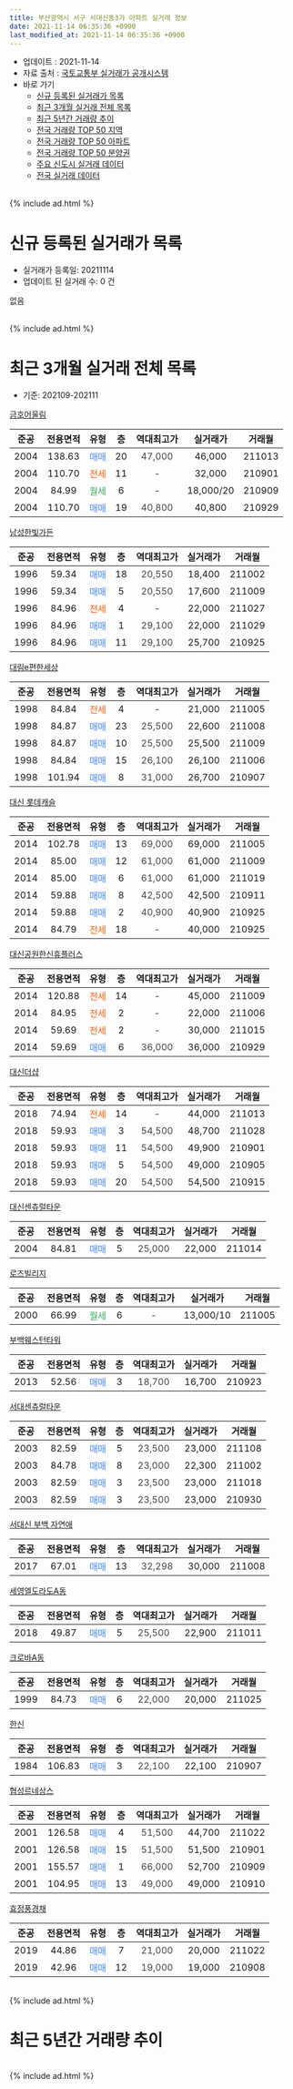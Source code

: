```yaml
---
title: 부산광역시 서구 서대신동3가 아파트 실거래 정보
date: 2021-11-14 06:35:36 +0900
last_modified_at: 2021-11-14 06:35:36 +0900
---
```


* 업데이트 : 2021-11-14
* 자료 출처 : [국토교통부 실거래가 공개시스템](http://rt.molit.go.kr)
* 바로 가기
    * [신규 등록된 실거래가 목록](#신규-등록된-실거래가-목록)
    * [최근 3개월 실거래 전체 목록](#최근-3개월-실거래-전체-목록)
    * [최근 5년간 거래량 추이](#최근-5년간-거래량-추이)
    * [전국 거래량 TOP 50 지역](https://inasie.github.io/apt-trade-info/최근-3개월-전국에서-가장-거래가-많이-발생한-지역)
    * [전국 거래량 TOP 50 아파트](https://inasie.github.io/apt-trade-info/최근-3개월-전국에서-가장-거래가-많이-발생한-아파트)
    * [전국 거래량 TOP 50 분양권](https://inasie.github.io/apt-trade-info/최근-3개월-전국에서-가장-거래가-많이-발생한-분양권)
    * [주요 신도시 실거래 데이터](https://inasie.github.io/apt-trade-info/주요-신도시)
    * [전국 실거래 데이터](https://inasie.github.io/apt-trade-info/전국)
<br>
{% include ad.html %}
<br>

# 신규 등록된 실거래가 목록
* 실거래가 등록일: 20211114
* 업데이트 된 실거래 수: 0 건

없음

<br>
{% include ad.html %}
<br>

# 최근 3개월 실거래 전체 목록
* 기준: 202109-202111


[금호어울림](https://search.naver.com/search.naver?query=%EB%B6%80%EC%82%B0%EA%B4%91%EC%97%AD%EC%8B%9C+%EC%84%9C%EA%B5%AC+%EC%84%9C%EB%8C%80%EC%8B%A0%EB%8F%993%EA%B0%80+%EA%B8%88%ED%98%B8%EC%96%B4%EC%9A%B8%EB%A6%BC)

|준공|전용면적|유형|층|역대최고가|실거래가|거래월|
|:---:|:---:|:---:|:---:|:---:|:---:|:---:|
|2004|138.63|<span style="color:#4285f3">매매</span>|20|<span style="color:#444444">47,000</span>|46,000|211013|
|2004|110.70|<span style="color:#ff5a00">전세</span>|11|<span style="color:#444444">-</span>|32,000|210901|
|2004|84.99|<span style="color:#34a853">월세</span>|6|<span style="color:#444444">-</span>|18,000/20|210909|
|2004|110.70|<span style="color:#4285f3">매매</span>|19|<span style="color:#444444">40,800</span>|40,800|210929|

[남성한빛가든](https://search.naver.com/search.naver?query=%EB%B6%80%EC%82%B0%EA%B4%91%EC%97%AD%EC%8B%9C+%EC%84%9C%EA%B5%AC+%EC%84%9C%EB%8C%80%EC%8B%A0%EB%8F%993%EA%B0%80+%EB%82%A8%EC%84%B1%ED%95%9C%EB%B9%9B%EA%B0%80%EB%93%A0)

|준공|전용면적|유형|층|역대최고가|실거래가|거래월|
|:---:|:---:|:---:|:---:|:---:|:---:|:---:|
|1996|59.34|<span style="color:#4285f3">매매</span>|18|<span style="color:#444444">20,550</span>|18,400|211002|
|1996|59.34|<span style="color:#4285f3">매매</span>|5|<span style="color:#444444">20,550</span>|17,600|211009|
|1996|84.96|<span style="color:#ff5a00">전세</span>|4|<span style="color:#444444">-</span>|22,000|211027|
|1996|84.96|<span style="color:#4285f3">매매</span>|1|<span style="color:#444444">29,100</span>|22,000|211029|
|1996|84.96|<span style="color:#4285f3">매매</span>|11|<span style="color:#444444">29,100</span>|25,700|210925|

[대림e편한세상](https://search.naver.com/search.naver?query=%EB%B6%80%EC%82%B0%EA%B4%91%EC%97%AD%EC%8B%9C+%EC%84%9C%EA%B5%AC+%EC%84%9C%EB%8C%80%EC%8B%A0%EB%8F%993%EA%B0%80+%EB%8C%80%EB%A6%BCe%ED%8E%B8%ED%95%9C%EC%84%B8%EC%83%81)

|준공|전용면적|유형|층|역대최고가|실거래가|거래월|
|:---:|:---:|:---:|:---:|:---:|:---:|:---:|
|1998|84.84|<span style="color:#ff5a00">전세</span>|4|<span style="color:#444444">-</span>|21,000|211005|
|1998|84.87|<span style="color:#4285f3">매매</span>|23|<span style="color:#444444">25,500</span>|22,600|211008|
|1998|84.87|<span style="color:#4285f3">매매</span>|10|<span style="color:#444444">25,500</span>|25,500|211009|
|1998|84.84|<span style="color:#4285f3">매매</span>|15|<span style="color:#444444">26,100</span>|26,100|211006|
|1998|101.94|<span style="color:#4285f3">매매</span>|8|<span style="color:#444444">31,000</span>|26,700|210907|

[대신 롯데캐슬](https://search.naver.com/search.naver?query=%EB%B6%80%EC%82%B0%EA%B4%91%EC%97%AD%EC%8B%9C+%EC%84%9C%EA%B5%AC+%EC%84%9C%EB%8C%80%EC%8B%A0%EB%8F%993%EA%B0%80+%EB%8C%80%EC%8B%A0+%EB%A1%AF%EB%8D%B0%EC%BA%90%EC%8A%AC)

|준공|전용면적|유형|층|역대최고가|실거래가|거래월|
|:---:|:---:|:---:|:---:|:---:|:---:|:---:|
|2014|102.78|<span style="color:#4285f3">매매</span>|13|<span style="color:#444444">69,000</span>|69,000|211005|
|2014|85.00|<span style="color:#4285f3">매매</span>|12|<span style="color:#444444">61,000</span>|61,000|211009|
|2014|85.00|<span style="color:#4285f3">매매</span>|6|<span style="color:#444444">61,000</span>|61,000|211019|
|2014|59.88|<span style="color:#4285f3">매매</span>|8|<span style="color:#444444">42,500</span>|42,500|210911|
|2014|59.88|<span style="color:#4285f3">매매</span>|2|<span style="color:#444444">40,900</span>|40,900|210925|
|2014|84.79|<span style="color:#ff5a00">전세</span>|18|<span style="color:#444444">-</span>|40,000|210925|

[대신공원한신휴플러스](https://search.naver.com/search.naver?query=%EB%B6%80%EC%82%B0%EA%B4%91%EC%97%AD%EC%8B%9C+%EC%84%9C%EA%B5%AC+%EC%84%9C%EB%8C%80%EC%8B%A0%EB%8F%993%EA%B0%80+%EB%8C%80%EC%8B%A0%EA%B3%B5%EC%9B%90%ED%95%9C%EC%8B%A0%ED%9C%B4%ED%94%8C%EB%9F%AC%EC%8A%A4)

|준공|전용면적|유형|층|역대최고가|실거래가|거래월|
|:---:|:---:|:---:|:---:|:---:|:---:|:---:|
|2014|120.88|<span style="color:#ff5a00">전세</span>|14|<span style="color:#444444">-</span>|45,000|211009|
|2014|84.95|<span style="color:#ff5a00">전세</span>|2|<span style="color:#444444">-</span>|22,000|211006|
|2014|59.69|<span style="color:#ff5a00">전세</span>|2|<span style="color:#444444">-</span>|30,000|211015|
|2014|59.69|<span style="color:#4285f3">매매</span>|6|<span style="color:#444444">36,000</span>|36,000|210929|

[대신더샵](https://search.naver.com/search.naver?query=%EB%B6%80%EC%82%B0%EA%B4%91%EC%97%AD%EC%8B%9C+%EC%84%9C%EA%B5%AC+%EC%84%9C%EB%8C%80%EC%8B%A0%EB%8F%993%EA%B0%80+%EB%8C%80%EC%8B%A0%EB%8D%94%EC%83%B5)

|준공|전용면적|유형|층|역대최고가|실거래가|거래월|
|:---:|:---:|:---:|:---:|:---:|:---:|:---:|
|2018|74.94|<span style="color:#ff5a00">전세</span>|14|<span style="color:#444444">-</span>|44,000|211013|
|2018|59.93|<span style="color:#4285f3">매매</span>|3|<span style="color:#444444">54,500</span>|48,700|211028|
|2018|59.93|<span style="color:#4285f3">매매</span>|11|<span style="color:#444444">54,500</span>|49,900|210901|
|2018|59.93|<span style="color:#4285f3">매매</span>|5|<span style="color:#444444">54,500</span>|49,000|210905|
|2018|59.93|<span style="color:#4285f3">매매</span>|20|<span style="color:#444444">54,500</span>|54,500|210915|

[대신센츄럴타운](https://search.naver.com/search.naver?query=%EB%B6%80%EC%82%B0%EA%B4%91%EC%97%AD%EC%8B%9C+%EC%84%9C%EA%B5%AC+%EC%84%9C%EB%8C%80%EC%8B%A0%EB%8F%993%EA%B0%80+%EB%8C%80%EC%8B%A0%EC%84%BC%EC%B8%84%EB%9F%B4%ED%83%80%EC%9A%B4)

|준공|전용면적|유형|층|역대최고가|실거래가|거래월|
|:---:|:---:|:---:|:---:|:---:|:---:|:---:|
|2004|84.81|<span style="color:#4285f3">매매</span>|5|<span style="color:#444444">25,000</span>|22,000|211014|

[로즈빌리지](https://search.naver.com/search.naver?query=%EB%B6%80%EC%82%B0%EA%B4%91%EC%97%AD%EC%8B%9C+%EC%84%9C%EA%B5%AC+%EC%84%9C%EB%8C%80%EC%8B%A0%EB%8F%993%EA%B0%80+%EB%A1%9C%EC%A6%88%EB%B9%8C%EB%A6%AC%EC%A7%80)

|준공|전용면적|유형|층|역대최고가|실거래가|거래월|
|:---:|:---:|:---:|:---:|:---:|:---:|:---:|
|2000|66.99|<span style="color:#34a853">월세</span>|6|<span style="color:#444444">-</span>|13,000/10|211005|

[부백웨스턴타워](https://search.naver.com/search.naver?query=%EB%B6%80%EC%82%B0%EA%B4%91%EC%97%AD%EC%8B%9C+%EC%84%9C%EA%B5%AC+%EC%84%9C%EB%8C%80%EC%8B%A0%EB%8F%993%EA%B0%80+%EB%B6%80%EB%B0%B1%EC%9B%A8%EC%8A%A4%ED%84%B4%ED%83%80%EC%9B%8C)

|준공|전용면적|유형|층|역대최고가|실거래가|거래월|
|:---:|:---:|:---:|:---:|:---:|:---:|:---:|
|2013|52.56|<span style="color:#4285f3">매매</span>|3|<span style="color:#444444">18,700</span>|16,700|210923|

[서대센츄럴타운](https://search.naver.com/search.naver?query=%EB%B6%80%EC%82%B0%EA%B4%91%EC%97%AD%EC%8B%9C+%EC%84%9C%EA%B5%AC+%EC%84%9C%EB%8C%80%EC%8B%A0%EB%8F%993%EA%B0%80+%EC%84%9C%EB%8C%80%EC%84%BC%EC%B8%84%EB%9F%B4%ED%83%80%EC%9A%B4)

|준공|전용면적|유형|층|역대최고가|실거래가|거래월|
|:---:|:---:|:---:|:---:|:---:|:---:|:---:|
|2003|82.59|<span style="color:#4285f3">매매</span>|5|<span style="color:#444444">23,500</span>|23,000|211108|
|2003|84.78|<span style="color:#4285f3">매매</span>|8|<span style="color:#444444">23,000</span>|22,300|211002|
|2003|82.59|<span style="color:#4285f3">매매</span>|3|<span style="color:#444444">23,500</span>|23,000|211018|
|2003|82.59|<span style="color:#4285f3">매매</span>|3|<span style="color:#444444">23,500</span>|23,000|210930|

[서대신 부백 자연애](https://search.naver.com/search.naver?query=%EB%B6%80%EC%82%B0%EA%B4%91%EC%97%AD%EC%8B%9C+%EC%84%9C%EA%B5%AC+%EC%84%9C%EB%8C%80%EC%8B%A0%EB%8F%993%EA%B0%80+%EC%84%9C%EB%8C%80%EC%8B%A0+%EB%B6%80%EB%B0%B1+%EC%9E%90%EC%97%B0%EC%95%A0)

|준공|전용면적|유형|층|역대최고가|실거래가|거래월|
|:---:|:---:|:---:|:---:|:---:|:---:|:---:|
|2017|67.01|<span style="color:#4285f3">매매</span>|13|<span style="color:#444444">32,298</span>|30,000|211008|

[세영엘도라도A동](https://search.naver.com/search.naver?query=%EB%B6%80%EC%82%B0%EA%B4%91%EC%97%AD%EC%8B%9C+%EC%84%9C%EA%B5%AC+%EC%84%9C%EB%8C%80%EC%8B%A0%EB%8F%993%EA%B0%80+%EC%84%B8%EC%98%81%EC%97%98%EB%8F%84%EB%9D%BC%EB%8F%84A%EB%8F%99)

|준공|전용면적|유형|층|역대최고가|실거래가|거래월|
|:---:|:---:|:---:|:---:|:---:|:---:|:---:|
|2018|49.87|<span style="color:#4285f3">매매</span>|5|<span style="color:#444444">25,500</span>|22,900|211011|

[크로바A동](https://search.naver.com/search.naver?query=%EB%B6%80%EC%82%B0%EA%B4%91%EC%97%AD%EC%8B%9C+%EC%84%9C%EA%B5%AC+%EC%84%9C%EB%8C%80%EC%8B%A0%EB%8F%993%EA%B0%80+%ED%81%AC%EB%A1%9C%EB%B0%94A%EB%8F%99)

|준공|전용면적|유형|층|역대최고가|실거래가|거래월|
|:---:|:---:|:---:|:---:|:---:|:---:|:---:|
|1999|84.73|<span style="color:#4285f3">매매</span>|6|<span style="color:#444444">22,000</span>|20,000|211025|

[한신](https://search.naver.com/search.naver?query=%EB%B6%80%EC%82%B0%EA%B4%91%EC%97%AD%EC%8B%9C+%EC%84%9C%EA%B5%AC+%EC%84%9C%EB%8C%80%EC%8B%A0%EB%8F%993%EA%B0%80+%ED%95%9C%EC%8B%A0)

|준공|전용면적|유형|층|역대최고가|실거래가|거래월|
|:---:|:---:|:---:|:---:|:---:|:---:|:---:|
|1984|106.83|<span style="color:#4285f3">매매</span>|3|<span style="color:#444444">22,100</span>|22,100|210907|

[협성르네상스](https://search.naver.com/search.naver?query=%EB%B6%80%EC%82%B0%EA%B4%91%EC%97%AD%EC%8B%9C+%EC%84%9C%EA%B5%AC+%EC%84%9C%EB%8C%80%EC%8B%A0%EB%8F%993%EA%B0%80+%ED%98%91%EC%84%B1%EB%A5%B4%EB%84%A4%EC%83%81%EC%8A%A4)

|준공|전용면적|유형|층|역대최고가|실거래가|거래월|
|:---:|:---:|:---:|:---:|:---:|:---:|:---:|
|2001|126.58|<span style="color:#4285f3">매매</span>|4|<span style="color:#444444">51,500</span>|44,700|211022|
|2001|126.58|<span style="color:#4285f3">매매</span>|15|<span style="color:#444444">51,500</span>|51,500|210901|
|2001|155.57|<span style="color:#4285f3">매매</span>|1|<span style="color:#444444">66,000</span>|52,700|210909|
|2001|104.95|<span style="color:#4285f3">매매</span>|13|<span style="color:#444444">49,000</span>|49,000|210910|


<script async src="//pagead2.googlesyndication.com/pagead/js/adsbygoogle.js"></script>
<!-- 기본 -->
<ins class="adsbygoogle"
     style="display:block"
     data-ad-client="ca-pub-2446590836940007"
     data-ad-slot="1659523306"
     data-ad-format="auto"
     data-full-width-responsive="true"></ins>
<script>
(adsbygoogle = window.adsbygoogle || []).push({});
</script>


[효정풍경채](https://search.naver.com/search.naver?query=%EB%B6%80%EC%82%B0%EA%B4%91%EC%97%AD%EC%8B%9C+%EC%84%9C%EA%B5%AC+%EC%84%9C%EB%8C%80%EC%8B%A0%EB%8F%993%EA%B0%80+%ED%9A%A8%EC%A0%95%ED%92%8D%EA%B2%BD%EC%B1%84)

|준공|전용면적|유형|층|역대최고가|실거래가|거래월|
|:---:|:---:|:---:|:---:|:---:|:---:|:---:|
|2019|44.86|<span style="color:#4285f3">매매</span>|7|<span style="color:#444444">21,000</span>|20,000|211022|
|2019|42.96|<span style="color:#4285f3">매매</span>|12|<span style="color:#444444">19,000</span>|19,000|210908|


<br>
{% include ad.html %}
<br>

# 최근 5년간 거래량 추이


<div style="width:100%;">
    <canvas id="deal_progress" height="200"></canvas>
</div>

<script>
new Chart(document.getElementById("deal_progress"), {
    type: 'line',
    data: {
        labels: ['201611','201612','201701','201702','201703','201704','201705','201706','201707','201708','201709','201710','201711','201712','201801','201802','201803','201804','201805','201806','201807','201808','201809','201810','201811','201812','201901','201902','201903','201904','201905','201906','201907','201908','201909','201910','201911','201912','202001','202002','202003','202004','202005','202006','202007','202008','202009','202010','202011','202012','202101','202102','202103','202104','202105','202106','202107','202108','202109','202110','202111'],
        datasets: [{
            label: '매매',
            pointRadius: 1,
            data: [17, 9, 13, 32, 20, 11, 12, 19, 16, 12, 21, 10, 20, 14, 15, 14, 27, 22, 10, 5, 5, 6, 11, 15, 11, 7, 7, 12, 7, 15, 10, 11, 9, 9, 9, 20, 20, 27, 14, 20, 17, 22, 15, 31, 29, 20, 29, 49, 85, 32, 20, 11, 15, 46, 45, 26, 23, 29, 16, 19, 1],
            borderColor: "rgba(255, 201, 14, 1)",
            backgroundColor: "rgba(255, 201, 14, 0.5)",
            fill: false,
            lineTension: 0
        },{
            label: '전월세',
            pointRadius: 1,
            data: [9, 4, 5, 4, 7, 6, 2, 6, 4, 2, 8, 4, 2, 6, 16, 24, 19, 12, 11, 10, 8, 17, 13, 8, 8, 13, 12, 4, 8, 10, 3, 18, 10, 2, 17, 7, 6, 15, 15, 17, 14, 5, 14, 11, 12, 12, 10, 11, 11, 12, 7, 14, 10, 18, 8, 15, 10, 6, 3, 7, 0],
            borderColor: "rgba(0, 141, 185, 1)",
            backgroundColor: "rgba(0, 141, 185, 0.5)",
            fill: false,
            lineTension: 0
        }
        ]
    },
    options: {
        responsive: true,
        title: {
            display: false
        },
        tooltips: {
            mode: 'index',
            intersect: false
        },
        hover: {
            mode: 'nearest',
            intersect: true
        },
        scales: {
            xAxes: [{
                display: true,
                scaleLabel: {
                    display: true,
                    labelString: '년/월'
                }
            }],
            yAxes: [{
                display: true,
                ticks: {
                    suggestedMin: 0,
                },
                scaleLabel: {
                    display: true,
                    labelString: '실거래 수'
                }
            }]
        }
    }
});

</script>


<br>
{% include ad.html %}
<br>

